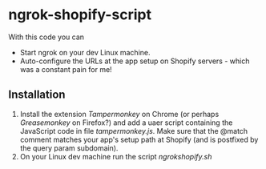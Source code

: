 # ngrok-shopify-script
With this code you can 
* Start ngrok on your dev Linux machine.
* Auto-configure the URLs at the app setup on Shopify servers - which was a constant pain for me!

Installation
--
1. Install the extension *Tampermonkey* on Chrome (or perhaps *Greasemonkey* on Firefox?) and add a uaer script containing the JavaScript code in file *tampermonkey.js*. Make sure that the @match comment matches your app's setup path at Shopify (and is postfixed by the query param subdomain).
2. On your Linux dev machine run the script *ngrokshopify.sh* 

